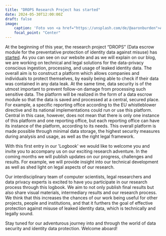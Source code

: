 ```yaml
---
title: "DROPS Research Project has started"
date: 2024-05-30T12:00:00Z
draft: false
image:
    caption: 'Foto von <a href="https://unsplash.com/de/@aaronburden">Aaron Burden</a> auf <a href="https://unsplash.com/de/fotos/makrofotografie-eines-wassertropfens-auf-einer-grunen-pflanze-Kp9z6zcUfGw">Unsplash</a>'
    focal_point: "Center"
---
```


At the beginning of this year, the research project “DROPS” (Data escrow module for the preventative protection of identity data against misuse) has [started](https://www.uni-bonn.de/de/neues/083-2024). As you can see on our website and as we will explain on our blog, we are working on technical and legal solutions for the data-privacy conscious ingestion, processing, and usage of leaked identity data. The overall aim is to construct a platform which allows companies and individuals to protect themselves, by easily being able to check if their data was contained in any data leak. At the same time, data security is of the utmost important to prevent follow-on damage from processing such sensitive data. The platform will be realized in the form of a data escrow module so that the data is saved and processed at a central, secured place. For example, a specific reporting office according to the EU whistleblower directive and its national implementations could run or use this platform. Central in this case, however, does not mean that there is only one instance of this platform and one reporting office, but each reporting office can have its instance of the platform, according to its needs.
This overall platform is made possible through minimal data storage, the highest security measures during analysis and usage, as well as the right legal framework.

With this first entry in our 'Logbook' we would like to welcome you and invite you to accompany us on our exciting research adventure. In the coming months we will publish updates on our progress, challenges and results. For example, we will provide insight into our technical development as well as shed light on legal aspects of our research.

Our interdisciplinary team of computer scientists, legal researchers and data privacy experts is excited to have you participate in our research process through this logbook. We aim to not only publish final results but also share visual materials, intermediary results and our research process. We think that this increases the chances of our work being useful for other projects, people and institutions, and that it furthers the goal of effective protection against misuse of leaked identity data, which is technically and legally sound.

Stay tuned for our adventurous journey into and through the world of data security and identity data protection. Welcome aboard!